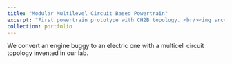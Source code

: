 ```yaml
---
title: "Modular Multilevel Circuit Based Powertrain"
excerpt: "First powertrain prototype with CH2B topology. <br/><img src='/images/buggy_poster.png'>"
collection: portfolio
---
```

We convert an engine buggy to an electric one with a multicell circuit topology invented in our lab. 
